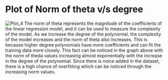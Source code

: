 # Plot of Norm of theta v/s degree

![Plot_4](https://user-images.githubusercontent.com/76472249/228487447-18fe1892-5631-44c2-9d8b-200c88ae61a6.png)
The norm of theta represents the magnitude of the coefficients of the linear regression model, and it can be used to measure the complexity of the model. As we increase the degree of the polynomial, the complexity of the model increases and the norm of theta also increases. This is because higher degree polynomials have more coefficients and can fit the training data more closely. This fact can be noticed in the graph above with the norm of theda values increasing almost exponentially with the increase in the degree of the polynomial. Since there is noice added in the dataset, there is a high chance of overfitting which can be noticed through the increasing norm values. 
